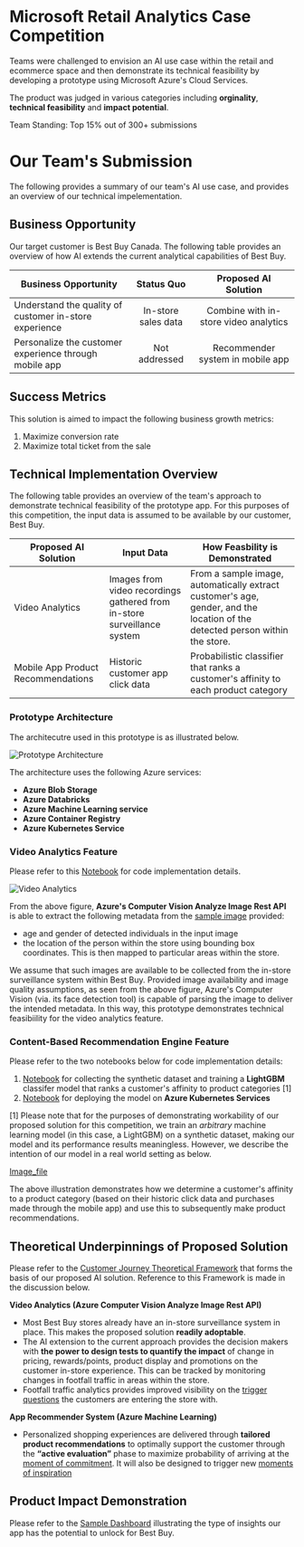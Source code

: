 # Microsoft Retail Analytics Case Competition
Teams were challenged to envision an AI use case within the retail and ecommerce space and then demonstrate its technical feasibility by developing a prototype using Microsoft Azure's Cloud Services. 

The product was judged in various categories including **orginality**, **technical feasibility** and **impact potential**.

Team Standing: Top 15% out of 300+ submissions

# Our Team's Submission

The following provides a summary of our team's AI use case, and provides an overview of our technical impelementation.

## Business Opportunity

Our target customer is Best Buy Canada. The following table provides an overview of how AI extends the current analytical capabilities of Best Buy.

| Business Opportunity | Status Quo  | Proposed AI Solution  |
| ---   | :-: | :-: |
| Understand the quality of customer in-store experience | In-store sales data | Combine with in-store video analytics |
| Personalize the customer experience through mobile app | Not addressed | Recommender system in mobile app |

## Success Metrics
This solution is aimed to impact the following business growth metrics:

1)	Maximize conversion rate 
2)	Maximize total ticket from the sale

## Technical Implementation Overview
The following table provides an overview of the team's approach to demonstrate technical feasibility of the prototype app.
For this purposes of this competition, the input data is assumed to be available by our customer, Best Buy.

| Proposed AI Solution | Input Data  | How Feasbility is Demonstrated  |
| ---   | --- | --- |
| Video Analytics |  Images from video recordings gathered from in-store surveillance system | From a sample image, automatically extract customer's age, gender, and the location of the detected person within the store. |
| Mobile App Product Recommendations | Historic customer app click data | Probabilistic classifier that ranks a customer's affinity to each product category |

### Prototype Architecture

The architecutre used in this prototype is as illustrated below.

![Prototype Architecture](https://github.com/sahilsaxena21/case_competition_microsoft/blob/master/images/prototype_architecture.png)

The architecture uses the following Azure services:

* **Azure Blob Storage**
* **Azure Databricks**
* **Azure Machine Learning service**
* **Azure Container Registry**
* **Azure Kubernetes Service**


### Video Analytics Feature
Please refer to this [Notebook](https://github.com/sahilsaxena21/case_competition_microsoft/blob/master/image_analytics.ipynb) for code implementation details.  

![Video Analytics](https://github.com/sahilsaxena21/case_competition_microsoft/blob/master/images/sample_image_read.png)

From the above figure, **Azure's Computer Vision Analyze Image Rest API** is able to extract the following metadata from the [sample image](https://github.com/sahilsaxena21/case_competition_microsoft/blob/master/img_1_jpeg.jpg) provided:
* age and gender of detected individuals in the input image
*	the location of the person within the store using bounding box coordinates. This is then mapped to particular areas within the store.

We assume that such images are available to be collected from the in-store surveillance system within Best Buy. Provided image availability and image quality assumptions, as seen from the above figure, Azure's Computer Vision (via. its face detection tool) is capable of parsing the image to deliver the intended metadata. In this way, this prototype demonstrates technical feasibiility for the video analytics feature.  

### Content-Based Recommendation Engine Feature
Please refer to the two notebooks below for code implementation details:
1) [Notebook](https://github.com/sahilsaxena21/case_competition_microsoft/blob/master/mmlspark_lightgbm_prototype.ipynb) for collecting the synthetic dataset and training a **LightGBM** classifer model that ranks a customer's affinity to product categories [1]
2) [Notebook](https://github.com/sahilsaxena21/case_competition_microsoft/blob/master/lightgbm_prototype.ipynb) for deploying the model on **Azure Kubernetes Services** 

[1] Please note that for the purposes of demonstrating workability of our proposed solution for this competition, we train an _arbitrary_ machine learning model (in this case, a LightGBM) on a synthetic dataset, making our model and its performance results meaningless. However, we describe the intention of our model in a real world setting as below.

[Image_file](https://github.com/sahilsaxena21/case_competition_microsoft/blob/master/images/recommendation_intent.JPG)

The above illustration demonstrates how we determine a customer's affinity to a product category (based on their historic click data and purchases made through the mobile app) and use this to subsequently make product recommendations.

## Theoretical Underpinnings of Proposed Solution
Please refer to the [Customer Journey Theoretical Framework](https://github.com/sahilsaxena21/case_competition_microsoft/blob/master/Customer%20Journey%20Theoretical%20Framework.pdf) that forms the basis of our proposed AI solution. Reference to this Framework is made in the discussion below.

**Video Analytics (Azure Computer Vision Analyze Image Rest API)**

*	Most Best Buy stores already have an in-store surveillance system in place. This makes the proposed solution **readily adoptable**.
*	The AI extension to the current approach provides the decision makers with **the power to design tests to quantify the impact** of change in pricing, rewards/points, product display and promotions on the customer in-store experience. This can be tracked by monitoring changes in footfall traffic in areas within the store.
*	Footfall traffic analytics provides improved visibility on the [trigger questions](https://github.com/sahilsaxena21/case_competition_microsoft/blob/master/Customer%20Journey%20Theoretical%20Framework.pdf) the customers are entering the store with.

**App Recommender System (Azure Machine Learning)**

*	Personalized shopping experiences are delivered through **tailored product recommendations** to optimally support the customer through the **“active evaluation”** phase to maximize probability of arriving at the [moment of commitment](https://github.com/sahilsaxena21/case_competition_microsoft/blob/master/Customer%20Journey%20Theoretical%20Framework.pdf). It will also be designed to trigger new [moments of inspiration](https://github.com/sahilsaxena21/case_competition_microsoft/blob/master/Customer%20Journey%20Theoretical%20Framework.pdf)

## Product Impact Demonstration
Please refer to the [Sample Dashboard](https://github.com/sahilsaxena21/case_competition_microsoft/blob/master/Sample%20Dashboard.pdf) illustrating the type of insights our app has the potential to unlock for Best Buy.
